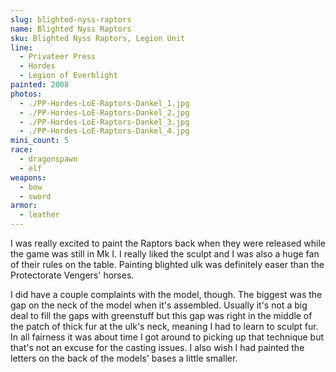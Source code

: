 ```yaml
---
slug: blighted-nyss-raptors
name: Blighted Nyss Raptors
sku: Blighted Nyss Raptors, Legion Unit
line:
  - Privateer Press
  - Hordes
  - Legion of Everblight
painted: 2008
photos:
  - ./PP-Hordes-LoE-Raptors-Dankel_1.jpg
  - ./PP-Hordes-LoE-Raptors-Dankel_2.jpg
  - ./PP-Hordes-LoE-Raptors-Dankel_3.jpg
  - ./PP-Hordes-LoE-Raptors-Dankel_4.jpg
mini_count: 5
race:
  - dragonspawn
  - elf
weapons:
  - bow
  - sword
armor:
  - leather
---
```


I was really excited to paint the Raptors back when they were released while the game was still in Mk I. I really liked the sculpt and I was also a huge fan of their rules on the table. Painting blighted ulk was definitely easer than the Protectorate Vengers' horses.

I did have a couple complaints with the model, though. The biggest was the gap on the neck of the model when it's assembled. Usually it's not a big deal to fill the gaps with greenstuff but this gap was right in the middle of the patch of thick fur at the ulk's neck, meaning I had to learn to sculpt fur. In all fairness it was about time I got around to picking up that technique but that's not an excuse for the casting issues. I also wish I had painted the letters on the back of the models' bases a little smaller.
